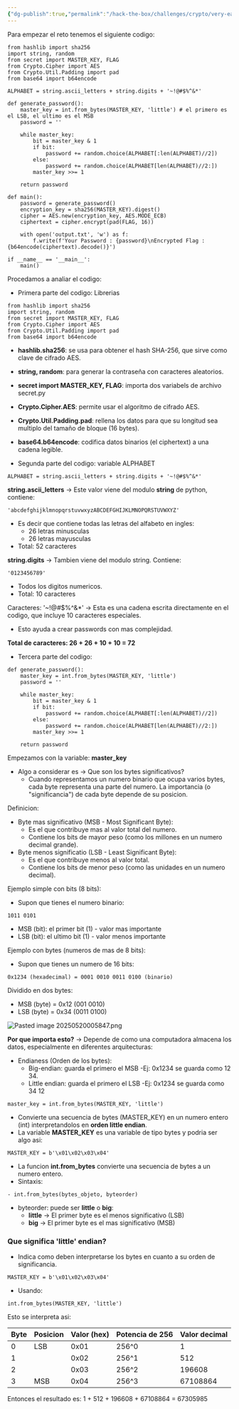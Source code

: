 ```yaml
---
{"dg-publish":true,"permalink":"/hack-the-box/challenges/crypto/very-easy/spg/","dgPassFrontmatter":true}
---
```


Para empezar el reto tenemos el siguiente codigo:

```
from hashlib import sha256
import string, random
from secret import MASTER_KEY, FLAG
from Crypto.Cipher import AES
from Crypto.Util.Padding import pad
from base64 import b64encode

ALPHABET = string.ascii_letters + string.digits + '~!@#$%^&*'

def generate_password():
    master_key = int.from_bytes(MASTER_KEY, 'little') # el primero es el LSB, el ultimo es el MSB
    password = ''

    while master_key:
        bit = master_key & 1
        if bit:
            password += random.choice(ALPHABET[:len(ALPHABET)//2])
        else:
            password += random.choice(ALPHABET[len(ALPHABET)//2:])
        master_key >>= 1

    return password

def main():
    password = generate_password()
    encryption_key = sha256(MASTER_KEY).digest()
    cipher = AES.new(encryption_key, AES.MODE_ECB)
    ciphertext = cipher.encrypt(pad(FLAG, 16))

    with open('output.txt', 'w') as f:
        f.write(f'Your Password : {password}\nEncrypted Flag : {b64encode(ciphertext).decode()}')

if __name__ == '__main__':
    main()
```

Procedamos a analiar el codigo:

- Primera parte del codigo: Librerias
```
from hashlib import sha256
import string, random
from secret import MASTER_KEY, FLAG
from Crypto.Cipher import AES
from Crypto.Util.Padding import pad
from base64 import b64encode
```

- **hashlib.sha256**: se usa para obtener el hash SHA-256, que sirve como clave de cifrado AES.
- **string, random**: para generar la contraseña con caracteres aleatorios.
- **secret import MASTER_KEY, FLAG**: importa dos variabels de archivo secret.py
- **Crypto.Cipher.AES**: permite usar el algoritmo de cifrado AES.
- **Crypto.Util.Padding.pad**: rellena los datos para que su longitud sea multiplo del tamaño de bloque (16 bytes).
- **base64.b64encode**: codifica datos binarios (el ciphertext) a una cadena legible.

- Segunda parte del codigo: variable ALPHABET
```
ALPHABET = string.ascii_letters + string.digits + '~!@#$%^&*'
```

**string.ascii_letters** -> Este valor viene del modulo **string** de python, contiene:
```
'abcdefghijklmnopqrstuvwxyzABCDEFGHIJKLMNOPQRSTUVWXYZ'
```
- Es decir que contiene todas las letras del alfabeto en ingles:
	- 26 letras minusculas
	- 26 letras mayusculas
- Total: 52 caracteres

**string.digits** -> Tambien viene del modulo string. Contiene:
```
'0123456789'
```
- Todos los digitos numericos.
- Total: 10 caracteres

Caracteres: '~!@#$%^&*' -> Esta es una cadena escrita directamente en el codigo, que incluye 10 caracteres especiales.

- Esto ayuda a crear passwords con mas complejidad.

**Total de caracteres: 26 + 26 + 10 + 10 = 72**

- Tercera parte del codigo:
```
def generate_password():
    master_key = int.from_bytes(MASTER_KEY, 'little')
    password = ''

    while master_key:
        bit = master_key & 1
        if bit:
            password += random.choice(ALPHABET[:len(ALPHABET)//2])
        else:
            password += random.choice(ALPHABET[len(ALPHABET)//2:])
        master_key >>= 1

    return password
```

Empezamos con la variable: **master_key**

- Algo a considerar es -> Que son los bytes significativos?
	- Cuando representamos un numero binario que ocupa varios bytes, cada byte representa una parte del numero. La importancia (o "significancia") de cada byte depende de su posicion.

Definicion: 
- Byte mas significativo (MSB - Most Significant Byte):
	- Es el que contribuye mas al valor total del numero.
	- Contiene los bits de mayor peso (como los millones en un numero decimal grande).
- Byte menos significatio (LSB - Least Significant Byte):
	- Es el que contribuye menos al valor total.
	- Contiene los bits de menor peso (como las unidades en un numero decimal).

Ejemplo simple con bits (8 bits):
- Supon que tienes el numero binario:
```
1011 0101
```
- MSB (bit): el primer bit (1) - valor mas importante
- LSB (bit): el ultimo bit (1) - valor menos importante

Ejemplo con bytes (numeros de mas de 8 bits):
- Supon que tienes un numero de 16 bits:
```
0x1234 (hexadecimal) = 0001 0010 0011 0100 (binario)
```
Dividido en dos bytes:
- MSB (byte) = 0x12 (001 0010)
- LSB (byte) = 0x34 (0011 0100)


![Pasted image 20250520005847.png](/img/user/Imagenes/Pasted%20image%2020250520005847.png)

**Por que importa esto?** -> Depende de como una computadora almacena los datos, especialmente en diferentes arquitecturas:

- Endianess (Orden de los bytes):
	- Big-endian: guarda el primero el MSB
		-Ej: 0x1234 se guarda como 12 34.
	- Little endian: guarda el primero el LSB
		-Ej: 0x1234 se guarda como 34 12




```
master_key = int.from_bytes(MASTER_KEY, 'little')
```

- Convierte una secuencia de bytes (MASTER_KEY) en un numero entero (int) interpretandolos en **orden little endian**.
- La variable **MASTER_KEY** es una variable de tipo bytes y podria ser algo asi:
```
MASTER_KEY = b'\x01\x02\x03\x04'
```
- La funcion **int.from_bytes** convierte una secuencia de bytes a un numero entero.
- Sintaxis:
```
- int.from_bytes(bytes_objeto, byteorder)
```
- byteorder: puede ser **little** o **big**:
	- **little** -> El primer byte es el menos significativo (LSB)
	- **big** -> El primer byte es el mas significativo (MSB)

### Que significa 'little' endian?

- Indica como deben interpretarse los bytes en cuanto a su orden de significancia.
```
MASTER_KEY = b'\x01\x02\x03\x04'
```

- Usando:
```
int.from_bytes(MASTER_KEY, 'little')
```

Esto se interpreta asi:

| Byte | Posicion | Valor (hex) | Potencia de 256 | Valor decimal |
| ---- | -------- | ----------- | --------------- | ------------- |
| 0    | LSB      | 0x01        | 256^0           | 1             |
| 1    |          | 0x02        | 256^1           | 512           |
| 2    |          | 0x03        | 256^2           | 196608        |
| 3    | MSB      | 0x04        | 256^3           | 67108864      |

Entonces el resultado es: 1 + 512 + 196608 + 67108864 = 67305985


